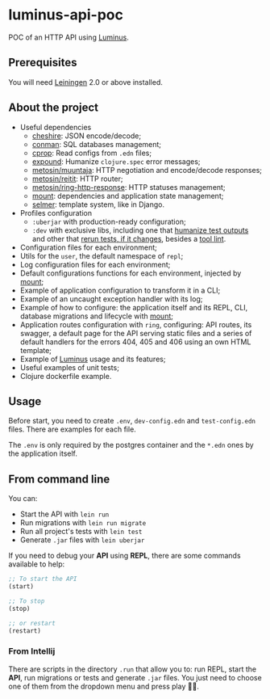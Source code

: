 # luminus-api-poc

POC of an HTTP API using [Luminus](https://luminusweb.com).

## Prerequisites

You will need [Leiningen][1] 2.0 or above installed.

[1]: https://github.com/technomancy/leiningen

## About the project

- Useful dependencies
  - [cheshire](https://github.com/dakrone/cheshire): JSON encode/decode;
  - [conman](https://github.com/luminus-framework/conman): SQL databases management;
  - [cprop](https://github.com/tolitius/cprop): Read configs from `.edn` files;
  - [expound](https://github.com/bhb/expound): Humanize `clojure.spec` error messages;
  - [metosin/muuntaja](https://github.com/metosin/muuntaja): HTTP negotiation and encode/decode responses;
  - [metosin/reitit](https://github.com/metosin/reitit): HTTP router;
  - [metosin/ring-http-response](https://github.com/metosin/ring-http-response): HTTP statuses management;
  - [mount](https://github.com/tolitius/mount): dependencies and application state management;
  - [selmer](https://github.com/yogthos/Selmer): template system, like in Django.
- Profiles configuration
  - `:uberjar` with production-ready configuration;
  - `:dev` with exclusive libs, including one that [humanize test outputs](https://github.com/pjstadig/humane-test-output)
and other that [rerun tests, if it changes](https://github.com/jakemcc/test-refresh), besides a [tool lint](https://github.com/jonase/eastwood).
- Configuration files for each environment;
- Utils for the `user`, the default namespace of `repl`;
- Log configuration files for each environment;
- Default configurations functions for each environment, injected by [mount](https://github.com/tolitius/mount);
- Example of application configuration to transform it in a CLI;
- Example of an uncaught exception handler with its log;
- Example of how to configure: the application itself and its REPL, CLI, database migrations and lifecycle with [mount](https://github.com/tolitius/mount);
- Application routes configuration with `ring`, configuring: API routes, its swagger, a default page for the API serving
static files and a series of default handlers for the errors 404, 405 and 406 using an own HTML template;
- Example of [Luminus](https://luminusweb.com) usage and its features;
- Useful examples of unit tests;
- Clojure dockerfile example.

## Usage

Before start, you need to create `.env`, `dev-config.edn` and `test-config.edn` files. There are examples for each file.

The `.env` is only required by the postgres container and the `*.edn` ones by the application itself.

## From command line

You can:

- Start the API with `lein run`
- Run migrations with `lein run migrate`
- Run all project's tests with `lein test`
- Generate `.jar` files with `lein uberjar`

If you need to debug your **API** using **REPL**, there are some commands available to help:

```clj
;; To start the API
(start)

;; To stop
(stop)

;; or restart
(restart)
```

### From Intellij

There are scripts in the directory `.run` that allow you to: run REPL, start the **API**, run migrations or tests and
generate `.jar` files. You just need to choose one of them from the dropdown menu and press play 🛀🏽.
